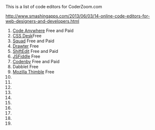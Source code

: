 <html>
This is a list of code editors for CoderZoom.com

http://www.smashingapps.com/2013/06/03/14-online-code-editors-for-web-designers-and-developers.html

<ol>
<li><a href="https://codeanywhere.com/">Code Anywhere</a> Free and Paid</li>
<li><a href="https://www.cssdesk.com">CSS Desk</a>Free</li>
<li><a href="http://jsdo.it/>jsdo.it</a> Free </li>
<li><a href="https://squadedit.com/Squad>Squad</a> Free and Paid</li>
<li><a href="http://drawter.com/">Drawter</a> Free </li>
<li><a href="https://shiftedit.net/">ShiftEdit</a> Free and Paid</li>
<li><a href="http://maqetta.org/>Marqetta</a> Free</li>
<li><a href="http://jsfiddle.net/>JSFiddle</a> Free </li>
<li><a href="https://codenvy.com/">Codenby</a> Free and Paid </li>
<li><a hre="http://dabblet.com/">Dabblet</a> Free</li>
<li><a href="https://thimble.webmaker.org/en-US">Mozilla Thimble</a> Free </li>
<li>
<li>
<li>
<li>
<li>
<li>
<li>
<li>
<li>
<li>






</ol>

</html>
